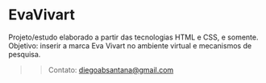 # EvaVivart
Projeto/estudo elaborado a partir das tecnologias HTML e CSS, e somente. <br>
Objetivo: inserir a marca Eva Vivart no ambiente virtual e mecanismos de pesquisa.
>>Contato: diegoabsantana@gmail.com
